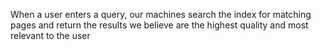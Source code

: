 When a user enters a query, our machines search the index for matching pages and return the results we believe are the highest quality and most relevant to the user